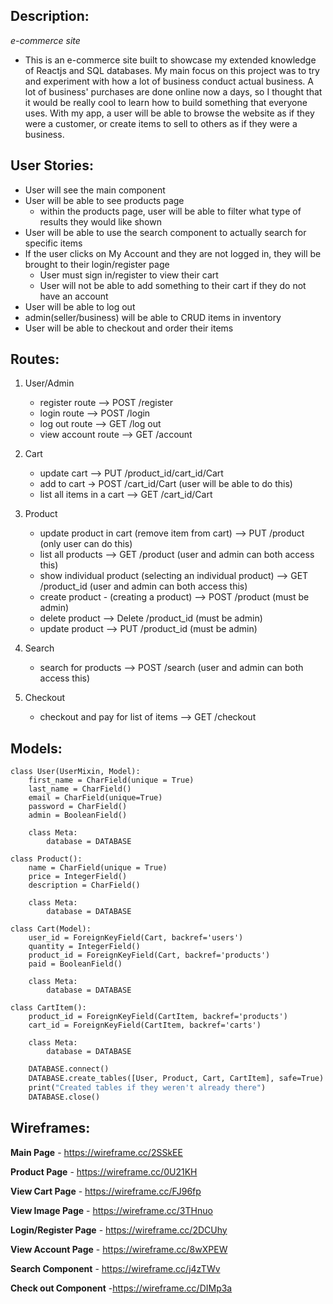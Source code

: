 ## Description:

_e-commerce site_

- This is an e-commerce site built to showcase my extended knowledge of Reactjs and SQL databases. My main focus on this project was to try and experiment with how a lot of business conduct actual business. A lot of business' purchases are done online now a days, so I thought that it would be really cool to learn how to build something that everyone uses. With my app, a user will be able to browse the website as if they were a customer, or create items to sell to others as if they were a business.

## User Stories:

- User will see the main component
- User will be able to see products page
  - within the products page, user will be able to filter what type of results they would like shown
- User will be able to use the search component to actually search for specific items
- If the user clicks on My Account and they are not logged in, they will be brought to their login/register page
  - User must sign in/register to view their cart
  - User will not be able to add something to their cart if they do not have an account
- User will be able to log out
- admin(seller/business) will be able to CRUD items in inventory
- User will be able to checkout and order their items

## Routes:

1. User/Admin

   - register route --> POST /register
   - login route --> POST /login
   - log out route --> GET /log out
   - view account route --> GET /account

2. Cart

   - update cart --> PUT /product_id/cart_id/Cart
   - add to cart -> POST /cart_id/Cart (user will be able to do this)
   - list all items in a cart --> GET /cart_id/Cart

3. Product

   - update product in cart (remove item from cart) --> PUT /product (only user can do this)
   - list all products --> GET /product (user and admin can both access this)
   - show individual product (selecting an individual product) --> GET /product_id (user and admin can both access this)
   - create product - (creating a product) --> POST /product (must be admin)
   - delete product --> Delete /product_id (must be admin)
   - update product --> PUT /product_id (must be admin)

4. Search

   - search for products --> POST /search (user and admin can both access this)

5. Checkout
   - checkout and pay for list of items --> GET /checkout

## Models:

```
class User(UserMixin, Model):
    first_name = CharField(unique = True)
    last_name = CharField()
    email = CharField(unique=True)
    password = CharField()
    admin = BooleanField()

    class Meta:
        database = DATABASE
```

```
class Product():
    name = CharField(unique = True)
    price = IntegerField()
    description = CharField()

    class Meta:
        database = DATABASE
```

```
class Cart(Model):
    user_id = ForeignKeyField(Cart, backref='users')
    quantity = IntegerField()
    product_id = ForeignKeyField(Cart, backref='products')
    paid = BooleanField()

    class Meta:
        database = DATABASE
```

```
class CartItem():
    product_id = ForeignKeyField(CartItem, backref='products')
    cart_id = ForeignKeyField(CartItem, backref='carts')

    class Meta:
        database = DATABASE
```

```def initialize():
    DATABASE.connect()
    DATABASE.create_tables([User, Product, Cart, CartItem], safe=True)
    print("Created tables if they weren't already there")
    DATABASE.close()
```

## Wireframes:

**Main Page** - https://wireframe.cc/2SSkEE

**Product Page** - https://wireframe.cc/0U21KH

**View Cart Page** - https://wireframe.cc/FJ96fp

**View Image Page** - https://wireframe.cc/3THnuo

**Login/Register Page** - https://wireframe.cc/2DCUhy

**View Account Page** - https://wireframe.cc/8wXPEW

**Search Component** - https://wireframe.cc/j4zTWv

**Check out Component** -https://wireframe.cc/DIMp3a

